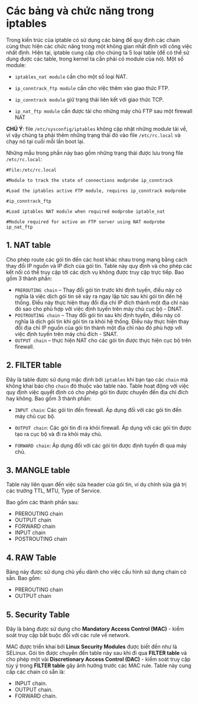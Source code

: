 # Các bảng và chức năng trong iptables

Trong kiến trúc của iptable có sử dụng các bảng để quy định các chain cùng thực hiện các chức năng trong một không gian nhất định với công việc nhất định. Hiện tại, iptable cung cấp cho chúng ta 5 loại table (để có thể sử dụng được các table, trong kernel ta cần phải có module của nó). Một số module:
- `iptables_nat module` cần cho một số loại NAT.

- `ip_conntrack_ftp module` cần cho việc thêm vào giao thức FTP.

- `ip_conntrack module` giữ trạng thái liên kết với giao thức TCP.

- `ip_nat_ftp module` cần được tải cho những máy chủ FTP sau một firewall NAT

**CHÚ Ý**: file `/etc/sysconfig/iptables` không cập nhật những module tải về, vì vậy chúng ta phải thêm những trạng thái đó vào file `/etc/rc.local` và chạy nó tại cuối mỗi lần boot lại.   

Những mẫu trong phần này bao gồm những trạng thái được lưu trong file `/etc/rc.local`:

```
#File:/etc/rc.local

#Module to track the state of connections modprobe ip_conntrack

#Load the iptables active FTP module, requires ip_conntrack modprobe

#ip_conntrack_ftp

#Load iptables NAT module when required modprobe iptable_nat

#Module required for active an FTP server using NAT modprobe ip_nat_ftp
```

## 1. NAT table
Cho phép route các gói tin đến các host khác nhau trong mạng bằng cách thay đổi IP nguồn và IP đích của gói tin. Table này quy định và cho phép các kết nối có thể truy cập tới các dịch vụ không được truy cập trực tiếp. Bao gồm 3 thành phần:

- `PREROUTING chain` – Thay đổi gói tin trước khi định tuyến, điều này có nghĩa là việc dịch gói tin sẽ xảy ra ngay lập tức sau khi gói tin đến hệ thống. Điều này thực hiện thay đổi địa chỉ IP đích thành một địa chỉ nào đó sao cho phù hợp với việc định tuyến trên máy chủ cục bộ - DNAT.
- `POSTROUTING chain` – Thay đổi gói tin sau khi định tuyến, điều này có nghĩa là dịch gói tin khi gói tin ra khỏi hệ thống. Điều này thực hiện thay đổi địa chỉ IP nguồn của gói tin thành một địa chỉ nào đó phù hợp với việc định tuyến trên máy chủ đích - SNAT.
- `OUTPUT chain` – thực hiện NAT cho các gói tin được thực hiện cục bộ trên firewall.

## 2. FILTER table
Đây là table được sử dụng mặc định bởi `iptables` khi bạn tạo các `chain` mà không khai báo cho `chain` đó thuộc vào table nào. Table hoạt động với việc quy định việc quyết định có cho phép gói tin được chuyển đến địa chỉ đích hay không. Bao gồm 3 thành phần:
- `INPUT chain`: Các gói tin đến firewall. Áp dụng đối với các gói tin đến máy chủ cục bộ.

- `OUTPUT chain`: Các gói tin đi ra khỏi firewall. Áp dụng với các gói tin được tạo ra cục bộ và đi ra khỏi máy chủ.

- `FORWARD chain`: Áp dụng đối với các gói tin được định tuyến đi qua máy chủ.

## 3. MANGLE table
Table này liên quan đến việc sửa header của gói tin, ví dụ chỉnh sửa giá trị các trường TTL, MTU, Type of Service.

Bao gồm các thành phần sau:
- PREROUTING chain
- OUTPUT chain
- FORWARD chain
- INPUT chain
- POSTROUTING chain

## 4. RAW Table
Bảng này được sử dụng chủ yếu dành cho việc cấu hình sử dụng chain có sẵn. Bao gồm:
- PREROUTING chain
- OUTPUT chain

## 5. Security Table
Đây là bảng được sử dụng cho **Mandatory Access Control (MAC)** - kiểm soát truy cập bắt buộc đối với các rule về network.

MAC được triển khai bởi **Linux Security Modules** được biết đến như là SELinux. Gói tin được chuyển đến table này sau khi đi qua **FILTER table** và cho phép một vài **Discretionary Access Control (DAC)** - kiểm soát truy cập tùy ý trong **FILTER table** gây ảnh hưởng trước các MAC rule. Table này cung cấp các chain có sẵn là:
- INPUT chain.
- OUTPUT chain.
- FORWARD chain.